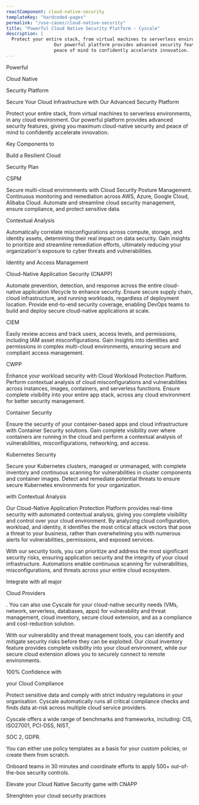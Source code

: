 ```yaml
---
reactComponent: cloud-native-security
templateKey: "hardcoded-pages"
permalink: "/use-cases/cloud-native-security"
title: "Powerful Cloud Native Security Platform - Cyscale"
description: |
  Protect your entire stack, from virtual machines to serverless environments, in any cloud environment.
                  Our powerful platform provides advanced security features, giving you maximum cloud-native security and
                  peace of mind to confidently accelerate innovation.
---
```


Powerful

Cloud Native

Security Platform

Secure Your Cloud Infrastructure with Our Advanced Security Platform

Protect your entire stack, from virtual machines to serverless environments, in
                                        any cloud environment. Our powerful platform provides advanced security
                                        features, giving you maximum cloud-native security and peace of mind to
                                        confidently accelerate innovation.

Key Components to

Build a Resilient Cloud

Security Plan

CSPM

Secure multi-cloud environments with Cloud Security Posture Management. Continuous
                                monitoring and remediation across AWS, Azure, Google Cloud, Alibaba Cloud. Automate and
                                streamline cloud security management, ensure compliance, and protect sensitive data.

Contextual Analysis

Automatically correlate misconfigurations across compute, storage, and identity assets,
                                determining their real impact on data security. Gain insights to prioritize and
                                streamline remediation efforts, ultimately reducing your organization's exposure to
                                cyber threats and vulnerabilities.

Identity and Access Management

Cloud-Native Application Security (CNAPP)

Automate prevention, detection, and response across the entire cloud-native application
                                lifecycle to enhance security. Ensure secure supply chain, cloud infrastructure, and
                                running workloads, regardless of deployment location. Provide end-to-end security
                                coverage, enabling DevOps teams to build and deploy secure cloud-native applications at
                                scale.

CIEM

Easily review access and track users, access levels, and permissions, including IAM
                                asset misconfigurations. Gain insights into identities and permissions in complex
                                multi-cloud environments, ensuring secure and compliant access management.

CWPP

Enhance your workload security with Cloud Workload Protection Platform. Perform
                                contextual analysis of cloud misconfigurations and vulnerabilities across instances,
                                images, containers, and serverless functions. Ensure complete visibility into your
                                entire app stack, across any cloud environment for better security management.

Container Security

Ensure the security of your container-based apps and cloud infrastructure with Container
                                Security solutions. Gain complete visibility over where containers are running in the
                                cloud and perform a contextual analysis of vulnerabilities, misconfigurations,
                                networking, and access.

Kubernetes Security

Secure your Kubernetes clusters, managed or unmanaged, with complete inventory and
                                continuous scanning for vulnerabilities in cluster components and container images.
                                Detect and remediate potential threats to ensure secure Kubernetes environments for your
                                organization.

with Contextual Analysis

Our Cloud-Native Application Protection Platform provides real-time security
                                        with automated contextual analysis, giving you complete visibility and control
                                        over your cloud environment. By analyzing cloud configuration, workload, and
                                        identity, it identifies the most critical attack vectors that pose a threat to
                                        your business, rather than overwhelming you with numerous alerts for
                                        vulnerabilities, permissions, and exposed services.

With our security tools, you can prioritize and address the most significant
                                        security risks, ensuring application security and the integrity of your cloud
                                        infrastructure. Automations enable continuous scanning for vulnerabilities,
                                        misconfigurations, and threats across your entire cloud ecosystem.

Integrate with all major

Cloud Providers

. You can also use Cyscale for your cloud-native security needs (VMs, network,
                                    serverless, databases, apps) for vulnerability and threat management, cloud
                                    inventory, secure cloud extension, and as a compliance and cost-reduction solution.

With our vulnerability and threat management tools, you can identify and mitigate
                                    security risks before they can be exploited. Our cloud inventory feature provides
                                    complete visibility into your cloud environment, while our secure cloud extension
                                    allows you to securely connect to remote environments.

100% Confidence with

your Cloud Compliance

Protect sensitive data and comply with strict industry regulations in your
                                        organisation. Cyscale automatically runs all critical compliance checks and
                                        finds data at-risk across multiple cloud service providers.

Cyscale offers a wide range of benchmarks and frameworks, including: CIS,
                                        ISO27001, PCI-DSS, NIST,

SOC 2, GDPR.

You can either use policy templates as a basis for your custom policies, or
                                        create them from scratch.

Onboard teams in 30 minutes and coordinate efforts to apply 500+ out-of-the-box
                                        security controls.

Elevate your Cloud Native Security game with CNAPP

Strenghten your cloud security practices


